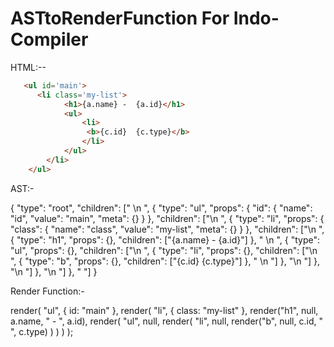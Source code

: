 # ASTtoRenderFunction For Indo-Compiler


HTML:--

```html
   <ul id='main'>
      <li class='my-list'>
            <h1>{a.name} -  {a.id}</h1> 
            <ul>
                <li>
                 <b>{c.id}  {c.type}</b>  
                </li>
            </ul>
        </li>
    </ul> 
```
   
   
AST:-

{
	"type": "root",
	"children": ["    \n    ", {
		"type": "ul",
		"props": {
			"id": {
				"name": "id",
				"value": "main",
				"meta": {}
			}
		},
		"children": ["\n      ", {
			"type": "li",
			"props": {
				"class": {
					"name": "class",
					"value": "my-list",
					"meta": {}
				}
			},
			"children": ["\n            ", {
				"type": "h1",
				"props": {},
				"children": ["{a.name} -  {a.id}"]
			}, " \n            ", {
				"type": "ul",
				"props": {},
				"children": ["\n                ", {
					"type": "li",
					"props": {},
					"children": ["\n                 ", {
						"type": "b",
						"props": {},
						"children": ["{c.id}  {c.type}"]
					}, "  \n                "]
				}, "\n            "]
			}, "\n        "]
		}, "\n    "]
	}, "   "]
}


Render Function:-


render(
  "ul",
  { id: "main" },
  render(
    "li",
    { class: "my-list" },
    render("h1", null, a.name, " -  ", a.id),
    render(
      "ul",
      null,
      render(
        "li",
        null,
        render("b", null, c.id, "  ", c.type)
      )
    )
  )
);
 

